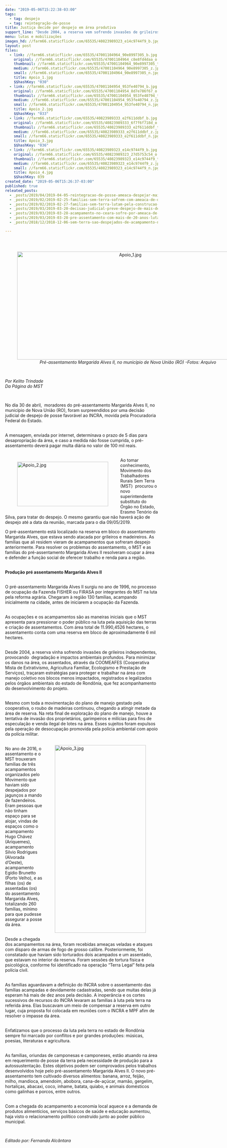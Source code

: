 ```yaml
---
date: "2019-05-06T15:22:38-03:00"
tags:
  - tag: despejo
  - tag: reintegração-de-posse
title: Justiça decide por despejo em área produtiva
support_line: "Desde 2004, a reserva vem sofrendo invasões de grileiros "
menu: lutas e mobilizações
images_hd: //farm66.staticflickr.com/65535/40823989323_e14c9744f9_b.jpg
layout: post
files:
  - link: //farm66.staticflickr.com/65535/47001104964_90e8997305_b.jpg
    original: //farm66.staticflickr.com/65535/47001104964_c8e8fd4daa_o.jpg
    thumbnail: //farm66.staticflickr.com/65535/47001104964_90e8997305_t.jpg
    medium: //farm66.staticflickr.com/65535/47001104964_90e8997305_z.jpg
    small: //farm66.staticflickr.com/65535/47001104964_90e8997305_n.jpg
    title: Apoio_1.jpg
    $$hashKey: "030"
  - link: //farm66.staticflickr.com/65535/47001104954_953fe40794_b.jpg
    original: //farm66.staticflickr.com/65535/47001104954_8d7e786f67_o.jpg
    thumbnail: //farm66.staticflickr.com/65535/47001104954_953fe40794_t.jpg
    medium: //farm66.staticflickr.com/65535/47001104954_953fe40794_z.jpg
    small: //farm66.staticflickr.com/65535/47001104954_953fe40794_n.jpg
    title: Apoio_2.jpg
    $$hashKey: "033"
  - link: //farm66.staticflickr.com/65535/40823989333_e2f611ddbf_b.jpg
    original: //farm66.staticflickr.com/65535/40823989333_6f7f6f718d_o.jpg
    thumbnail: //farm66.staticflickr.com/65535/40823989333_e2f611ddbf_t.jpg
    medium: //farm66.staticflickr.com/65535/40823989333_e2f611ddbf_z.jpg
    small: //farm66.staticflickr.com/65535/40823989333_e2f611ddbf_n.jpg
    title: Apoio_3.jpg
    $$hashKey: "036"
  - link: //farm66.staticflickr.com/65535/40823989323_e14c9744f9_b.jpg
    original: //farm66.staticflickr.com/65535/40823989323_27d5753c54_o.jpg
    thumbnail: //farm66.staticflickr.com/65535/40823989323_e14c9744f9_t.jpg
    medium: //farm66.staticflickr.com/65535/40823989323_e14c9744f9_z.jpg
    small: //farm66.staticflickr.com/65535/40823989323_e14c9744f9_n.jpg
    title: Apoio_4.jpg
    $$hashKey: 039
created_date: "2019-05-06T15:26:37-03:00"
published: true
releated_posts:
  - _posts/2019/04/2019-04-05-reintegracao-de-posse-ameaca-despejar-mais-de-300-familias-no-parana.md
  - _posts/2019/02/2019-02-25-familias-sem-terra-sofrem-com-ameaca-de-despejo-em-pernambuco.md
  - _posts/2019/02/2019-02-27-familias-sem-terra-lutam-pela-construcao-de-unidade-pedagogica-em-macae.md
  - _posts/2019/03/2019-03-20-decisao-judicial-preve-despejo-de-mais-de-70-familias-em-babaculandia-to.md
  - _posts/2019/03/2019-03-28-acampamento-no-ceara-sofre-por-ameaca-de-despejo.md
  - _posts/2019/03/2019-03-28-pre-assentamento-com-mais-de-20-anos-luta-contra-ameaca-de-despejo-no-parana.md
  - _posts/2018/12/2018-12-06-sem-terra-sao-despejados-de-acampamento-no-ceara.md

---
```

<p>&nbsp;</p>

<div style="text-align:center">
<figure class="image" style="display:inline-block"><img alt="Apoio_1.jpg" height="355" src="//farm66.staticflickr.com/65535/47001104964_90e8997305_b.jpg" width="730" />
<figcaption><em>Pr&eacute;-assentamento Margarida Alves II, no munic&iacute;pio de Nova Uni&atilde;o (RO) -Fotos: Arquivo</em></figcaption>
</figure>
</div>

<p><br />
<em>Por Kelito Trindade<br />
Da P&aacute;gina do MST</em></p>

<p>&nbsp;</p>

<p>No dia 30 de abril,&nbsp; moradores do pr&eacute;-assentamento Margarida Alves II, no munic&iacute;pio de Nova Uni&atilde;o (RO), foram surpreendidos por uma decis&atilde;o judicial de despejo de posse favor&aacute;vel ao INCRA, movida pela Procuradoria Federal do Estado.<br />
&nbsp;</p>

<p>A mensagem, enviada por internet, determinava o prazo de 5 dias para desapropria&ccedil;&atilde;o da &aacute;rea, e caso a medida n&atilde;o fosse cumprida, o pr&eacute;-assentamento dever&aacute; pagar multa di&aacute;ria no valor de 100 mil reais.<br />
&nbsp;</p>

<figure class="image" style="float:left"><img alt="Apoio_2.jpg" height="146" src="//farm66.staticflickr.com/65535/47001104954_953fe40794_b.jpg" width="300" />
<figcaption></figcaption>
</figure>

<p>Ao tomar conhecimento, Movimento dos Trabalhadores Rurais Sem Terra (MST)&nbsp; procurou o novo superintendente substituto do &Oacute;rg&atilde;o no Estado, Erasmo Ten&oacute;rio da Silva, para tratar do despejo. O mesmo garantiu que n&atilde;o haver&aacute; a&ccedil;&atilde;o de despejo at&eacute; a data da reuni&atilde;o, marcada para o dia 09/05/2019.</p>

<p>O pr&eacute;-assentamento est&aacute; localizado na reserva em bloco do assentamento Margarida Alves, que estava sendo atacada por grileiros e madeireiros. As fam&iacute;lias que ali residem vieram de acampamentos que sofreram despejo anteriormente. Para resolver os problemas do assentamento, o MST e as fam&iacute;lias do pr&eacute;-assentamento Margarida Alves II resolveram ocupar a &aacute;rea e defender a fun&ccedil;&atilde;o social de oferecer trabalho e renda para a regi&atilde;o.<br />
&nbsp;</p>

<p><strong>Produ&ccedil;&atilde;o pr&eacute; assentamento Margarida Alves II</strong><br />
&nbsp;</p>

<p>O pr&eacute;-assentamento Margarida Alves II surgiu no ano de 1996, no processo de ocupa&ccedil;&atilde;o da Fazenda FISHER ou FIRASA por integrantes do MST na luta pela reforma agr&aacute;ria. Chegaram &agrave; regi&atilde;o 130 fam&iacute;lias, acampando inicialmente na cidade, antes de iniciarem a ocupa&ccedil;&atilde;o da Fazenda.</p>

<p><br />
As ocupa&ccedil;&otilde;es e os acampamentos s&atilde;o as maneiras iniciais que o MST apresenta para pressionar o poder p&uacute;blico na luta pela aquisi&ccedil;&atilde;o das terras e cria&ccedil;&atilde;o de assentamentos. Com &aacute;rea total de 11.990,4526 hectares, o assentamento conta com uma reserva em bloco de aproximadamente 6 mil hectares.</p>

<p><br />
Desde 2004, a reserva vinha sofrendo invas&otilde;es de grileiros independentes, provocando&nbsp; degrada&ccedil;&atilde;o e impactos ambientais profundos. Para minimizar os danos na &aacute;rea, os assentados, atrav&eacute;s da COOMEAFES (Cooperativa Mista de Extrativismo, Agricultura Familiar, Ecologismo e Presta&ccedil;&atilde;o de Servi&ccedil;os), tra&ccedil;aram estrat&eacute;gias para proteger e trabalhar na &aacute;rea com manejo coletivo nos blocos menos impactados, registrados e legalizados pelos &oacute;rg&atilde;os ambientais do estado de Rond&ocirc;nia, que fez acompanhamento do desenvolvimento do projeto.</p>

<p><br />
Mesmo com toda a movimenta&ccedil;&atilde;o do plano de manejo gestado pela cooperativa, o roubo de madeiras continuou, chegando a atingir metade da &aacute;rea de reserva. Na reta final de explora&ccedil;&atilde;o do plano de manejo, houve a tentativa de invas&atilde;o dos propriet&aacute;rios, garimpeiros e mil&iacute;cias para fins de especula&ccedil;&atilde;o e venda ilegal de lotes na &aacute;rea. Esses sujeitos foram expulsos pela opera&ccedil;&atilde;o de desocupa&ccedil;&atilde;o promovida pela pol&iacute;cia ambiental com apoio da pol&iacute;cia militar.</p>

<figure class="image" style="float:right"><img alt="Apoio_3.jpg" height="617" src="//farm66.staticflickr.com/65535/40823989333_e2f611ddbf_b.jpg" width="300" />
<figcaption></figcaption>
</figure>

<p><br />
No ano de 2016, o assentamento e o MST trouxeram fam&iacute;lias de tr&ecirc;s acampamentos organizados pelo Movimento que haviam sido despejados por jagun&ccedil;os a mando de fazendeiros.&nbsp; Eram pessoas que n&atilde;o tinham espa&ccedil;o para se alojar, vindas de espa&ccedil;os como o acampamento Hugo Ch&aacute;vez (Ariquemes), acampamento Silvio Rodrigues (Alvorada d&rsquo;Oeste), acampamento Eg&iacute;dio Brunetto (Porto Velho), e as filhas (os) de assentadas (os) do assentamento Margarida Alves, totalizando 260 fam&iacute;lias, m&iacute;nimo para que pudesse assegurar a posse da &aacute;rea.</p>

<p><br />
Desde a chegada dos acampamentos na &aacute;rea, foram recebidas amea&ccedil;as veladas e ataques com disparo de armas de fogo de grosso calibre. Posteriormente, foi constatado que haviam sido torturados dois acampados e um assentado, que estavam no interior da reserva. Foram sess&otilde;es de tortura f&iacute;sica e psicol&oacute;gica, conforme foi identificado na opera&ccedil;&atilde;o &ldquo;Terra Legal&rdquo; feita pela pol&iacute;cia civil.</p>

<p><br />
As fam&iacute;lias aguardavam a defini&ccedil;&atilde;o do INCRA sobre o assentamento das fam&iacute;lias acampadas e devidamente cadastradas, sendo que muitas delas j&aacute; esperam h&aacute; mais de dez anos pela decis&atilde;o. A inoper&acirc;ncia e os cortes sucessivos de recursos do INCRA levaram as fam&iacute;lias &agrave; luta pela terra na referida &aacute;rea. Elas buscavam um meio de compensar a reserva em outro lugar, cuja proposta foi colocada em reuni&otilde;es com o INCRA e MPF afim de resolver o impasse da &aacute;rea.</p>

<p><br />
Enfatizamos que o processo da luta pela terra no estado de Rond&ocirc;nia sempre foi marcado por conflitos e por grandes produ&ccedil;&otilde;es: m&uacute;sicas, poesias, literaturas e agricultura.</p>

<p><br />
As fam&iacute;lias, oriundas de camponesas e camponeses, est&atilde;o atuando na &aacute;rea em requerimento de posse da terra pela necessidade de produ&ccedil;&atilde;o para a autossustenta&ccedil;&atilde;o. Estes objetivos podem ser comprovados pelos trabalhos desenvolvidos hoje pelo pr&eacute;-assentamento Margarida Alves II. O novo pr&eacute;-assentamento tem cultivado diversos alimentos: banana, arroz, feij&atilde;o, milho, mandioca, amendoim, abobora, cana-de-a&ccedil;&uacute;car, mam&atilde;o, gergelim, hortali&ccedil;as, abacaxi, coco, inhame, batata, quiabo, e animais dom&eacute;sticos como galinhas e porcos, entre outros.</p>

<p><br />
Com a chegada do acampamento a economia local aquece e a demanda de produtos aliment&iacute;cios, servi&ccedil;os b&aacute;sicos de sa&uacute;de e educa&ccedil;&atilde;o aumentou, haja visto o relacionamento pol&iacute;tico constru&iacute;do junto ao poder p&uacute;blico municipal. &nbsp;</p>

<p>&nbsp;</p>

<p><em>Editado por: Fernanda Alc&acirc;ntara</em></p>
